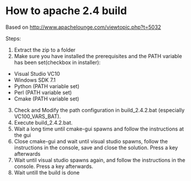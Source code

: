 How to apache 2.4 build
========================

Based on http://www.apachelounge.com/viewtopic.php?t=5032

Steps: 
1. Extract the zip to a folder
2. Make sure you have installed the prerequisites and the PATH variable has been set(checkbox in installer): 
  * Visual Studio VC10 
  * Windows SDK 7.1 
  * Python (PATH variable set) 
  * Perl (PATH variable set) 
  * Cmake (PATH variable set) 
3. Check and Modify the path configuration in build_2.4.2.bat (especially VC100_VARS_BAT). 
4. Execute build_2.4.2.bat. 
5. Wait a long time until cmake-gui spawns and follow the instructions at the gui 
6. Close cmake-gui and wait until visual studio spawns, follow the instructions in the console, save and close the solution. Press a key afterwards 
7. Wait until visual studio spawns again, and follow the instructions in the console. Press a key afterwards. 
8. Wait untill the build is done 